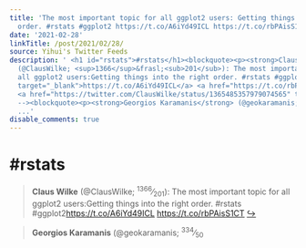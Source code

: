 ```yaml
---
title: 'The most important topic for all ggplot2 users: Getting things into the right
  order. #rstats #ggplot2 https://t.co/A6iYd49ICL https://t.co/rbPAisS1CT'
date: '2021-02-28'
linkTitle: /post/2021/02/28/
source: Yihui's Twitter Feeds
description: ' <h1 id="rstats">#rstats</h1><blockquote><p><strong>Claus Wilke</strong>
  (@ClausWilke; <sup>1366</sup>&frasl;<sub>201</sub>): The most important topic for
  all ggplot2 users:Getting things into the right order. #rstats #ggplot2<a href="https://t.co/A6iYd49ICL"
  target="_blank">https://t.co/A6iYd49ICL</a> <a href="https://t.co/rbPAisS1CT" target="_blank">https://t.co/rbPAisS1CT</a>
  <a href="https://twitter.com/ClausWilke/status/1365485357979074565" target="_blank">&#8618;</a></p></blockquote><!--
  --><blockquote><p><strong>Georgios Karamanis</strong> (@geokaramanis; <sup>334</sup>&frasl;<sub>50</s
  ...'
disable_comments: true
---
```

 <h1 id="rstats">#rstats</h1><blockquote><p><strong>Claus Wilke</strong> (@ClausWilke; <sup>1366</sup>&frasl;<sub>201</sub>): The most important topic for all ggplot2 users:Getting things into the right order. #rstats #ggplot2<a href="https://t.co/A6iYd49ICL" target="_blank">https://t.co/A6iYd49ICL</a> <a href="https://t.co/rbPAisS1CT" target="_blank">https://t.co/rbPAisS1CT</a> <a href="https://twitter.com/ClausWilke/status/1365485357979074565" target="_blank">&#8618;</a></p></blockquote><!-- --><blockquote><p><strong>Georgios Karamanis</strong> (@geokaramanis; <sup>334</sup>&frasl;<sub>50</s ...